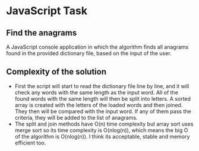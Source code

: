 # JavaScript Task
## Find the anagrams
A JavaScript console application in which the algorithm finds all anagrams found in the provided dictionary file, based on the input of the user.

## Complexity of the solution

* First the script will start to read the dictionary file line by line, and it will check any words with the same length as the input word. All of the found words with the same length will then be split into letters. A sorted array is created with the letters of the loaded words and then joined. They then will be compared with the input word. If any of them pass the criteria, they will be added to the list of anagrams.
* The split and join methods have O(n) time complexity but array sort uses merge sort so its time complexity is O(nlog(n)), which means the big O of the algorithm is O(nlog(n)). I think its acceptable, stable and memory efficient too.